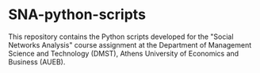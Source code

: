 # SNA-python-scripts
This repository contains the Python scripts developed for the "Social Networks Analysis" course assignment at the Department of Management Science and Technology (DMST), Athens University of Economics and Business (AUEB).
